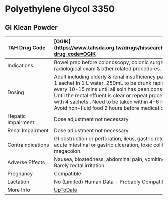 # Polyethylene Glycol 3350

## GI Klean Powder

| TAH Drug Code      | [OGIK](https://www.tahsda.org.tw/drugs/hissearch.php?drug_code=OGIK                                                                                                                                                                                                                                                 |
|:-------------------|:--------------------------------------------------------------------------------------------------------------------------------------------------------------------------------------------------------------------------------------------------------------------------------------------------------------------|
| Indications        | Bowel prep before colonoscopy, colonic surgery, radiological exam & other related procedures.                                                                                                                                                                                                                       |
| Dosing             | Adult including elderly & renal insufficiency patient 1 sachet In 1 L water. 250mL to be drunk rapidly every 10-15 mins until all soln has been consumed. Until the rectal effuent is clear or repeat procedure with 4 sachets . Need to be taken within 4-6 hours. Avoid non-fluid food 2 hours before medication. |
| Hepatic Impairment | Dose adjustment not necessary                                                                                                                                                                                                                                                                                       |
| Renal Impairment   | Dose adjustment not necessary                                                                                                                                                                                                                                                                                       |
| Contraindications  | GI obstruction or perforation, ileus, gastric retention, acute intestinal or gastric ulceration, toxic colitis or megacolon.                                                                                                                                                                                        |
| Adverse Effects    | Nausea, bloatedness, abdominal pain, vomiting. Rarely rectal irritation.                                                                                                                                                                                                                                            |
| Pregnancy          | Compatible                                                                                                                                                                                                                                                                                                          |
| Lactation          | No (Limited) Human Data - Probably Compatible                                                                                                                                                                                                                                                                       |
| More Info          | [UpToDate](https://www.uptodate.com/contents/polyethylene-glycol-3350-drug-information)                                                                                                                                                                                                                             |

